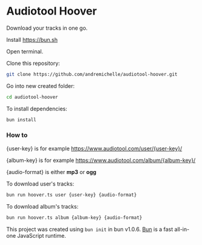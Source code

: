 # Audiotool Hoover

Download your tracks in one go.

Install https://bun.sh

Open terminal.

Clone this repository:

```bash
git clone https://github.com/andremichelle/audiotool-hoover.git
```

Go into new created folder:

```bash
cd audiotool-hoover
```

To install dependencies:

```bash
bun install
```

### How to

{user-key} is for example https://www.audiotool.com/user/{user-key}/

{album-key} is for example https://www.audiotool.com/album/{album-key}/

{audio-format} is either **mp3** or **ogg**

To download user's tracks:

```bash
bun run hoover.ts user {user-key} {audio-format}
```

To download album's tracks:

```bash
bun run hoover.ts album {album-key} {audio-format}
```

This project was created using `bun init` in bun v1.0.6. [Bun](https://bun.sh) is a fast all-in-one JavaScript runtime.
